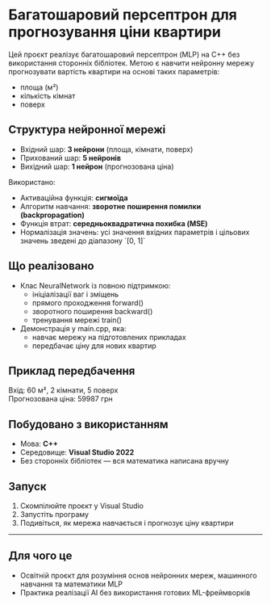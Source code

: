 # Багатошаровий персептрон для прогнозування ціни квартири

Цей проєкт реалізує багатошаровий персептрон (MLP)  на C++ без використання сторонніх бібліотек. Метою є навчити нейронну мережу  прогнозувати вартість квартири  на основі таких параметрів:
- площа (м²)
- кількість кімнат
- поверх

## Структура нейронної мережі

- Вхідний шар: **3 нейрони** (площа, кімнати, поверх)
- Прихований шар: **5 нейронів**
- Вихідний шар: **1 нейрон** (прогнозована ціна)

Використано:
- Активаційна функція: **сигмоїда**
- Алгоритм навчання: **зворотне поширення помилки (backpropagation)**
- Функція втрат: **середньоквадратична похибка (MSE)**
- Нормалізація значень: усі значення вхідних параметрів і цільових значень зведені до діапазону \`[0, 1]\`


## Що реалізовано

- Клас NeuralNetwork із повною підтримкою:
  - ініціалізації ваг і зміщень
  - прямого проходження forward()
  - зворотного поширення backward()
  - тренування мережі train()
- Демонстрація у main.cpp, яка:
  - навчає мережу на підготовлених прикладах
  - передбачає ціну для нових квартир


## Приклад передбачення

Вхід: 60 м², 2 кімнати, 5 поверх  
Прогнозована ціна: 59987 грн


## Побудовано з використанням

- Мова: **C++**
- Середовище: **Visual Studio 2022**
- Без сторонніх бібліотек — вся математика написана вручну


## Запуск

1. Скомпілюйте проєкт у Visual Studio
2. Запустіть програму
3. Подивіться, як мережа навчається і прогнозує ціну квартири

---

## Для чого це

- Освітній проєкт для розуміння основ нейронних мереж, машинного навчання та математики MLP
- Практика реалізації AI без використання готових ML-фреймворків

